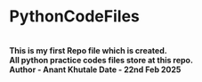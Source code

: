# PythonCodeFiles
<br>
<b>
This is my first Repo file which is created.
<br>
<b>
All python practice codes files store at this repo.
<br>
<b>
Author - Anant Khutale
Date - 22nd Feb 2025
